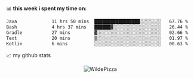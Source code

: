 📊 **this week i spent my time on:**
<!--START_SECTION:waka-->

```txt
Java             11 hrs 50 mins  █████████████████░░░░░░░░   67.76 %
Bash             4 hrs 37 mins   ██████▓░░░░░░░░░░░░░░░░░░   26.44 %
Gradle           27 mins         ▓░░░░░░░░░░░░░░░░░░░░░░░░   02.66 %
Text             20 mins         ▒░░░░░░░░░░░░░░░░░░░░░░░░   01.97 %
Kotlin           6 mins          ░░░░░░░░░░░░░░░░░░░░░░░░░   00.63 %
```

<!--END_SECTION:waka-->


📈 my github stats

<p align="center"> <img src="https://github-readme-stats.vercel.app/api?username=WildePizza&show_icons=true&theme=gotham" alt="WildePizza" />




